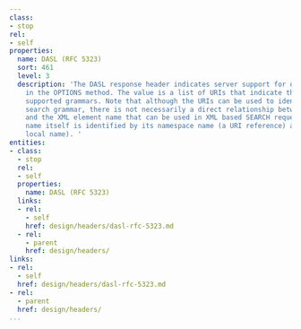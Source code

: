 ```yaml
---
class:
- stop
rel:
- self
properties:
  name: DASL (RFC 5323)
  sort: 461
  level: 3
  description: 'The DASL response header indicates server support for query grammars
    in the OPTIONS method. The value is a list of URIs that indicate the types of
    supported grammars. Note that although the URIs can be used to identify each supported
    search grammar, there is not necessarily a direct relationship between the URI
    and the XML element name that can be used in XML based SEARCH requests (the element
    name itself is identified by its namespace name (a URI reference) and the element''s
    local name). '
entities:
- class:
  - stop
  rel:
  - self
  properties:
    name: DASL (RFC 5323)
  links:
  - rel:
    - self
    href: design/headers/dasl-rfc-5323.md
  - rel:
    - parent
    href: design/headers/
links:
- rel:
  - self
  href: design/headers/dasl-rfc-5323.md
- rel:
  - parent
  href: design/headers/
...
```

